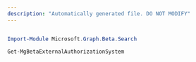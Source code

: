 ```yaml
---
description: "Automatically generated file. DO NOT MODIFY"
---
```


```powershell

Import-Module Microsoft.Graph.Beta.Search

Get-MgBetaExternalAuthorizationSystem

```